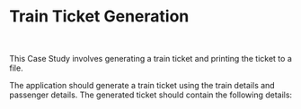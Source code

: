 <h1>Train Ticket Generation</h1> <br> 
<p>This Case Study involves generating a train ticket and printing the ticket to a file.<p> 
<p>The application should generate a train ticket using the train details and passenger details.
   The generated ticket should contain the following details:<p> 
  
